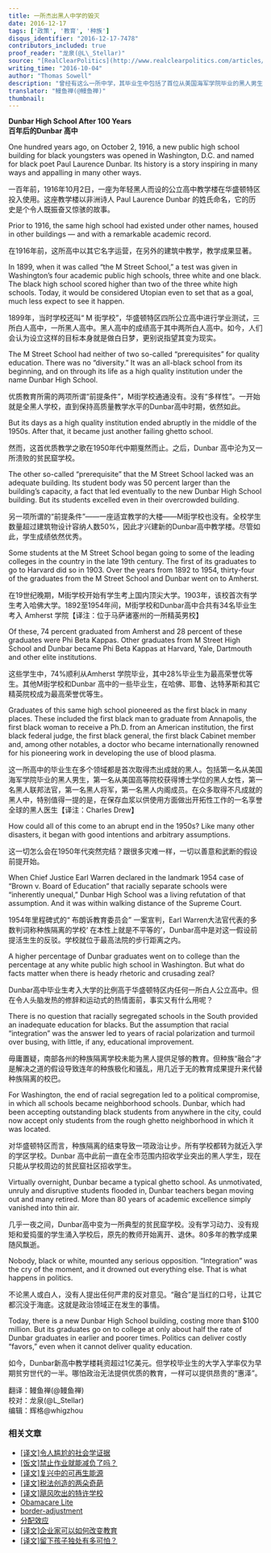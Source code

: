 ```yaml
---
title: 一所杰出黑人中学的毁灭
date: 2016-12-17
tags: ['政策', '教育', '种族']
disqus_identifier: "2016-12-17-7478"
contributors_included: true
proof_reader: "龙泉(@L\_Stellar)"
source: "[RealClearPolitics](http://www.realclearpolitics.com/articles/2016/10/04/dunbar_high_school_after_100_years_131956.html)"
writing_time: "2016-10-04"
author: "Thomas Sowell"
description: "曾经有这么一所中学，其毕业生中包括了首位从美国海军学院毕业的黑人男生，首位从美国大学获得博士学位的黑人女性，首位黑人联邦法官，首位黑人将军，首位黑人内阁成员，然而这个辉煌历程在1950年代中期戛然而止，此后，该校沦为又一所溃败的贫民窟学校。"
translator: "鳗鱼禅(@鳗鱼禅)"
thumbnail:
---
```


**Dunbar High School After 100 Years**  
**百年后的Dunbar 高中**

One hundred years ago, on October 2, 1916, a new public high school building for black youngsters was opened in Washington, D.C. and named for black poet Paul Laurence Dunbar. Its history is a story inspiring in many ways and appalling in many other ways.

一百年前，1916年10月2日，一座为年轻黑人而设的公立高中教学楼在华盛顿特区投入使用。这座教学楼以非洲诗人 Paul Laurence Dunbar 的姓氏命名，它的历史是个令人既振奋又惊骇的故事。

Prior to 1916, the same high school had existed under other names, housed in other buildings — and with a remarkable academic record.

在1916年前，这所高中以其它名字运营，在另外的建筑中教学，教学成果显著。

In 1899, when it was called “the M Street School,” a test was given in Washington’s four academic public high schools, three white and one black. The black high school scored higher than two of the three white high schools. Today, it would be considered Utopian even to set that as a goal, much less expect to see it happen.

1899年，当时学校还叫“ M 街学校”，华盛顿特区四所公立高中进行学业测试，三所白人高中，一所黑人高中。黑人高中的成绩高于其中两所白人高中。如今，人们会认为设立这样的目标本身就是做白日梦，更别说指望其变为现实。

The M Street School had neither of two so-called “prerequisites” for quality education. There was no “diversity.” It was an all-black school from its beginning, and on through its life as a high quality institution under the name Dunbar High School.

优质教育所需的两项所谓“前提条件”，M街学校通通没有。没有“多样性”。一开始就是全黑人学校，直到保持高质量教学水平的Dunbar高中时期，依然如此。

But its days as a high quality institution ended abruptly in the middle of the 1950s. After that, it became just another failing ghetto school.

然而，这首优质教学之歌在1950年代中期戛然而止。之后，Dunbar 高中沦为又一所溃败的贫民窟学校。

The other so-called “prerequisite” that the M Street School lacked was an adequate building. Its student body was 50 percent larger than the building’s capacity, a fact that led eventually to the new Dunbar High School building. But its students excelled even in their overcrowded building.

另一项所谓的“前提条件”——一座适宜教学的大楼——M街学校也没有。全校学生数量超过建筑物设计容纳人数50%，因此才兴建新的Dunbar高中教学楼。尽管如此，学生成绩依然优秀。

Some students at the M Street School began going to some of the leading colleges in the country in the late 19th century. The first of its graduates to go to Harvard did so in 1903. Over the years from 1892 to 1954, thirty-four of the graduates from the M Street School and Dunbar went on to Amherst.

在19世纪晚期，M街学校开始有学生考上国内顶尖大学。1903年，该校首次有学生考入哈佛大学。1892至1954年间，M街学校和Dunbar高中合共有34名毕业生考入 Amherst 学院【译注：位于马萨诸塞州的一所精英男校】

Of these, 74 percent graduated from Amherst and 28 percent of these graduates were Phi Beta Kappas. Other graduates from M Street High School and Dunbar became Phi Beta Kappas at Harvard, Yale, Dartmouth and other elite institutions.

这些学生中，74%顺利从Amherst 学院毕业，其中28%毕业生为最高荣誉优等生。其他M街学校和Dunbar 高中的一些毕业生，在哈佛、耶鲁、达特茅斯和其它精英院校成为最高荣誉优等生。

Graduates of this same high school pioneered as the first black in many places. These included the first black man to graduate from Annapolis, the first black woman to receive a Ph.D. from an American institution, the first black federal judge, the first black general, the first black Cabinet member and, among other notables, a doctor who became internationally renowned for his pioneering work in developing the use of blood plasma.

这一所高中的毕业生在多个领域都是首次取得杰出成就的黑人。包括第一名从美国海军学院毕业的黑人男生，第一名从美国高等院校获得博士学位的黑人女性，第一名黑人联邦法官，第一名黑人将军，第一名黑人内阁成员。在众多取得不凡成就的黑人中，特别值得一提的是，在保存血浆以供使用方面做出开拓性工作的一名享誉全球的黑人医生【译注：Charles Drew】

How could all of this come to an abrupt end in the 1950s? Like many other disasters, it began with good intentions and arbitrary assumptions.

这一切怎么会在1950年代突然完结？跟很多灾难一样，一切以善意和武断的假设前提开始。

When Chief Justice Earl Warren declared in the landmark 1954 case of “Brown v. Board of Education” that racially separate schools were “inherently unequal,” Dunbar High School was a living refutation of that assumption. And it was within walking distance of the Supreme Court.

1954年里程碑式的“ 布朗诉教育委员会” 一案宣判，Earl Warren大法官代表的多数判词称种族隔离的学校‘ 在本性上就是不平等的’，Dunbar高中是对这一假设前提活生生的反驳。学校就位于最高法院的步行距离之内。

A higher percentage of Dunbar graduates went on to college than the percentage at any white public high school in Washington. But what do facts matter when there is heady rhetoric and crusading zeal?

Dunbar高中毕业生考入大学的比例高于华盛顿特区内任何一所白人公立高中。但在令人头脑发热的修辞和运动式的热情面前，事实又有什么用呢？

There is no question that racially segregated schools in the South provided an inadequate education for blacks. But the assumption that racial “integration” was the answer led to years of racial polarization and turmoil over busing, with little, if any, educational improvement.

毋庸置疑，南部各州的种族隔离学校未能为黑人提供足够的教育。但种族“融合”才是解决之道的假设导致连年的种族极化和骚乱，用几近于无的教育成果提升来代替种族隔离的校巴。

For Washington, the end of racial segregation led to a political compromise, in which all schools became neighborhood schools. Dunbar, which had been accepting outstanding black students from anywhere in the city, could now accept only students from the rough ghetto neighborhood in which it was located.

对华盛顿特区而言，种族隔离的结束导致一项政治让步。所有学校都转为就近入学的学区学校。Dunbar 高中此前一直在全市范围内招收学业突出的黑人学生，现在只能从学校周边的贫民窟社区招收学生。

Virtually overnight, Dunbar became a typical ghetto school. As unmotivated, unruly and disruptive students flooded in, Dunbar teachers began moving out and many retired. More than 80 years of academic excellence simply vanished into thin air.

几乎一夜之间，Dunbar高中变为一所典型的贫民窟学校。没有学习动力、没有规矩和爱捣蛋的学生涌入学校后，原先的教师开始离开、退休。80多年的教学成果随风飘逝。

Nobody, black or white, mounted any serious opposition. “Integration” was the cry of the moment, and it drowned out everything else. That is what happens in politics.

不论黑人或白人，没有人提出任何严肃的反对意见。“融合”是当红的口号，让其它都沉没于海底。这就是政治领域正在发生的事情。

Today, there is a new Dunbar High School building, costing more than $100 million. But its graduates go on to college at only about half the rate of Dunbar graduates in earlier and poorer times. Politics can deliver costly “favors,” even when it cannot deliver quality education.

如今，Dunbar新高中教学楼耗资超过1亿美元。但学校毕业生的大学入学率仅为早期贫穷世代的一半。哪怕政治无法提供优质的教育，一样可以提供昂贵的“惠泽”。


翻译：鳗鱼禅(@鳗鱼禅)  
校对：龙泉(@L\_Stellar)  
编辑：辉格@whigzhou


### 相关文章

* [[译文]令人尴尬的社会学证据](https://headsalon.org/archives/7481.html "[译文]令人尴尬的社会学证据")
* [[饭文]禁止作业就能减负了吗？](https://headsalon.org/archives/4719.html "[饭文]禁止作业就能减负了吗？")
* [[译文]复兴中的可再生能源](https://headsalon.org/archives/7560.html "[译文]复兴中的可再生能源")
* [[译文]税法创造的两朵奇葩](https://headsalon.org/archives/7556.html "[译文]税法创造的两朵奇葩")
* [[译文]飓风吹出的特许学校](https://headsalon.org/archives/7547.html "[译文]飓风吹出的特许学校")
* [Obamacare Lite](https://headsalon.org/archives/7664.html "Obamacare Lite")
* [border-adjustment](https://headsalon.org/archives/7673.html "border-adjustment")
* [分配效应](https://headsalon.org/archives/7675.html "分配效应")
* [[译文]企业家可以如何改变教育](https://headsalon.org/archives/7525.html "[译文]企业家可以如何改变教育")
* [[译文]留下孩子独处有多可怕？](https://headsalon.org/archives/7513.html "[译文]留下孩子独处有多可怕？")
